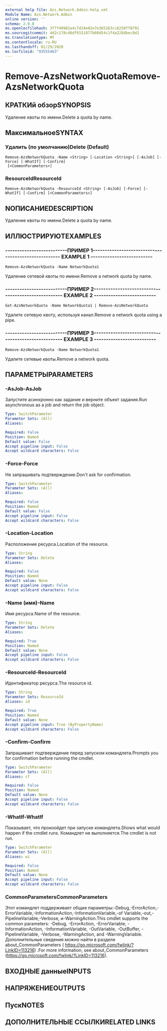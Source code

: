 ```yaml
---
external help file: Azs.Network.Admin-help.xml
Module Name: Azs.Network.Admin
online version: ''
schema: 2.0.0
ms.openlocfilehash: 3f7f40982a4c7d24e02e7e365163cc6250ff8791
ms.sourcegitcommit: 4d2c178cd6df9151877b08d54c1f4a228dbec9d1
ms.translationtype: MT
ms.contentlocale: ru-RU
ms.lasthandoff: 01/29/2020
ms.locfileid: "93555463"
---
```

# <span data-ttu-id="5edfc-101">Remove-AzsNetworkQuota</span><span class="sxs-lookup"><span data-stu-id="5edfc-101">Remove-AzsNetworkQuota</span></span>

## <span data-ttu-id="5edfc-102">КРАТКИй обзор</span><span class="sxs-lookup"><span data-stu-id="5edfc-102">SYNOPSIS</span></span>
<span data-ttu-id="5edfc-103">Удаление квоты по имени.</span><span class="sxs-lookup"><span data-stu-id="5edfc-103">Delete a quota by name.</span></span>

## <span data-ttu-id="5edfc-104">Максимальное</span><span class="sxs-lookup"><span data-stu-id="5edfc-104">SYNTAX</span></span>

### <span data-ttu-id="5edfc-105">Удалить (по умолчанию)</span><span class="sxs-lookup"><span data-stu-id="5edfc-105">Delete (Default)</span></span>
```
Remove-AzsNetworkQuota -Name <String> [-Location <String>] [-AsJob] [-Force] [-WhatIf] [-Confirm]
 [<CommonParameters>]
```

### <span data-ttu-id="5edfc-106">ResourceId</span><span class="sxs-lookup"><span data-stu-id="5edfc-106">ResourceId</span></span>
```
Remove-AzsNetworkQuota -ResourceId <String> [-AsJob] [-Force] [-WhatIf] [-Confirm] [<CommonParameters>]
```

## <span data-ttu-id="5edfc-107">NОПИСАНИЕ</span><span class="sxs-lookup"><span data-stu-id="5edfc-107">DESCRIPTION</span></span>
<span data-ttu-id="5edfc-108">Удаление квоты по имени.</span><span class="sxs-lookup"><span data-stu-id="5edfc-108">Delete a quota by name.</span></span>

## <span data-ttu-id="5edfc-109">ИЛЛЮСТРИРУЮТ</span><span class="sxs-lookup"><span data-stu-id="5edfc-109">EXAMPLES</span></span>

### <span data-ttu-id="5edfc-110">--------------------------ПРИМЕР 1--------------------------</span><span class="sxs-lookup"><span data-stu-id="5edfc-110">-------------------------- EXAMPLE 1 --------------------------</span></span>
```
Remove-AzsNetworkQuota -Name NetworkQuota1
```

<span data-ttu-id="5edfc-111">Удаление сетевой квоты по имени.</span><span class="sxs-lookup"><span data-stu-id="5edfc-111">Remove a network quota by name.</span></span>

### <span data-ttu-id="5edfc-112">--------------------------ПРИМЕР 2--------------------------</span><span class="sxs-lookup"><span data-stu-id="5edfc-112">-------------------------- EXAMPLE 2 --------------------------</span></span>
```
Get-AzsNetworkQuota -Name NetworkQuota1 | Remove-AzsNetworkQuota
```

<span data-ttu-id="5edfc-113">Удалите сетевую квоту, используя канал.</span><span class="sxs-lookup"><span data-stu-id="5edfc-113">Remove a network quota using a pipe.</span></span>

### <span data-ttu-id="5edfc-114">--------------------------ПРИМЕР 3--------------------------</span><span class="sxs-lookup"><span data-stu-id="5edfc-114">-------------------------- EXAMPLE 3 --------------------------</span></span>
```
Remove-AzsNetworkQuota -Name NetworkQuota1
```

<span data-ttu-id="5edfc-115">Удалите сетевые квоты.</span><span class="sxs-lookup"><span data-stu-id="5edfc-115">Remove a network quota.</span></span>

## <span data-ttu-id="5edfc-116">ПАРАМЕТРЫ</span><span class="sxs-lookup"><span data-stu-id="5edfc-116">PARAMETERS</span></span>

### <span data-ttu-id="5edfc-117">-AsJob</span><span class="sxs-lookup"><span data-stu-id="5edfc-117">-AsJob</span></span>
<span data-ttu-id="5edfc-118">Запустите асинхронно как задание и верните объект задания.</span><span class="sxs-lookup"><span data-stu-id="5edfc-118">Run asynchronous as a job and return the job object.</span></span>

```yaml
Type: SwitchParameter
Parameter Sets: (All)
Aliases: 

Required: False
Position: Named
Default value: False
Accept pipeline input: False
Accept wildcard characters: False
```

### <span data-ttu-id="5edfc-119">-Force</span><span class="sxs-lookup"><span data-stu-id="5edfc-119">-Force</span></span>
<span data-ttu-id="5edfc-120">Не запрашивать подтверждение.</span><span class="sxs-lookup"><span data-stu-id="5edfc-120">Don't ask for confirmation.</span></span>

```yaml
Type: SwitchParameter
Parameter Sets: (All)
Aliases: 

Required: False
Position: Named
Default value: False
Accept pipeline input: False
Accept wildcard characters: False
```

### <span data-ttu-id="5edfc-121">-Location</span><span class="sxs-lookup"><span data-stu-id="5edfc-121">-Location</span></span>
<span data-ttu-id="5edfc-122">Расположение ресурса.</span><span class="sxs-lookup"><span data-stu-id="5edfc-122">Location of the resource.</span></span>

```yaml
Type: String
Parameter Sets: Delete
Aliases: 

Required: False
Position: Named
Default value: None
Accept pipeline input: False
Accept wildcard characters: False
```

### <span data-ttu-id="5edfc-123">-Name (имя)</span><span class="sxs-lookup"><span data-stu-id="5edfc-123">-Name</span></span>
<span data-ttu-id="5edfc-124">Имя ресурса.</span><span class="sxs-lookup"><span data-stu-id="5edfc-124">Name of the resource.</span></span>

```yaml
Type: String
Parameter Sets: Delete
Aliases: 

Required: True
Position: Named
Default value: None
Accept pipeline input: False
Accept wildcard characters: False
```

### <span data-ttu-id="5edfc-125">-ResourceId</span><span class="sxs-lookup"><span data-stu-id="5edfc-125">-ResourceId</span></span>
<span data-ttu-id="5edfc-126">Идентификатор ресурса.</span><span class="sxs-lookup"><span data-stu-id="5edfc-126">The resource id.</span></span>

```yaml
Type: String
Parameter Sets: ResourceId
Aliases: id

Required: True
Position: Named
Default value: None
Accept pipeline input: True (ByPropertyName)
Accept wildcard characters: False
```

### <span data-ttu-id="5edfc-127">-Confirm</span><span class="sxs-lookup"><span data-stu-id="5edfc-127">-Confirm</span></span>
<span data-ttu-id="5edfc-128">Запрашивает подтверждение перед запуском командлета.</span><span class="sxs-lookup"><span data-stu-id="5edfc-128">Prompts you for confirmation before running the cmdlet.</span></span>

```yaml
Type: SwitchParameter
Parameter Sets: (All)
Aliases: cf

Required: False
Position: Named
Default value: None
Accept pipeline input: False
Accept wildcard characters: False
```

### <span data-ttu-id="5edfc-129">-WhatIf</span><span class="sxs-lookup"><span data-stu-id="5edfc-129">-WhatIf</span></span>
<span data-ttu-id="5edfc-130">Показывает, что произойдет при запуске командлета.</span><span class="sxs-lookup"><span data-stu-id="5edfc-130">Shows what would happen if the cmdlet runs.</span></span>
<span data-ttu-id="5edfc-131">Командлет не выполняется.</span><span class="sxs-lookup"><span data-stu-id="5edfc-131">The cmdlet is not run.</span></span>

```yaml
Type: SwitchParameter
Parameter Sets: (All)
Aliases: wi

Required: False
Position: Named
Default value: None
Accept pipeline input: False
Accept wildcard characters: False
```

### <span data-ttu-id="5edfc-132">CommonParameters</span><span class="sxs-lookup"><span data-stu-id="5edfc-132">CommonParameters</span></span>
<span data-ttu-id="5edfc-133">Этот командлет поддерживает общие параметры:-Debug,-ErrorAction,-ErrorVariable,-InformationAction,-InformationVariable,-of Variable,-out,-PipelineVariable,-Verbose, и-WarningAction.</span><span class="sxs-lookup"><span data-stu-id="5edfc-133">This cmdlet supports the common parameters: -Debug, -ErrorAction, -ErrorVariable, -InformationAction, -InformationVariable, -OutVariable, -OutBuffer, -PipelineVariable, -Verbose, -WarningAction, and -WarningVariable.</span></span> <span data-ttu-id="5edfc-134">Дополнительные сведения можно найти в разделе about_CommonParameters ( https://go.microsoft.com/fwlink/?LinkID=113216) .</span><span class="sxs-lookup"><span data-stu-id="5edfc-134">For more information, see about_CommonParameters (https://go.microsoft.com/fwlink/?LinkID=113216).</span></span>

## <span data-ttu-id="5edfc-135">ВХОДНЫЕ данные</span><span class="sxs-lookup"><span data-stu-id="5edfc-135">INPUTS</span></span>

## <span data-ttu-id="5edfc-136">НАПРЯЖЕНИЕ</span><span class="sxs-lookup"><span data-stu-id="5edfc-136">OUTPUTS</span></span>

## <span data-ttu-id="5edfc-137">Пуск</span><span class="sxs-lookup"><span data-stu-id="5edfc-137">NOTES</span></span>

## <span data-ttu-id="5edfc-138">ДОПОЛНИТЕЛЬНЫЕ ССЫЛКИ</span><span class="sxs-lookup"><span data-stu-id="5edfc-138">RELATED LINKS</span></span>

